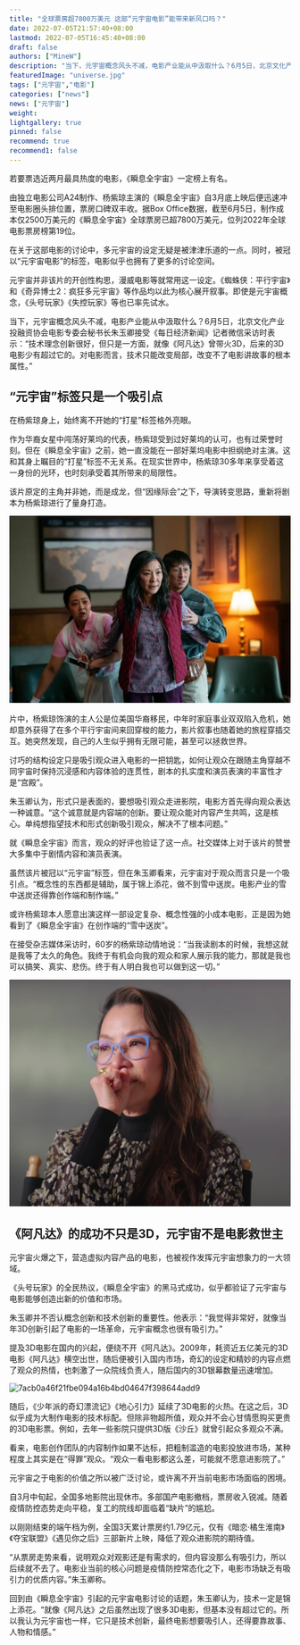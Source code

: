 ```yaml
---
title: "全球票房超7800万美元 这部“元宇宙电影”能带来新风口吗？"
date: 2022-07-05T21:57:40+08:00
lastmod: 2022-07-05T16:45:40+08:00
draft: false
authors: ["MineW"]
description: "当下，元宇宙概念风头不减，电影产业能从中汲取什么？6月5日，北京文化产业投融资协会电影专委会秘书长朱玉卿接受《每日经济新闻》记者微信采访时表示：“技术理念创新很好，但只是一方面，就像《阿凡达》曾带火3D，后来的3D电影少有超过它的。对电影而言，技术只能改变局部，改变不了电影讲故事的根本属性。”"
featuredImage: "universe.jpg"
tags: ["元宇宙","电影"]
categories: ["news"]
news: ["元宇宙"]
weight: 
lightgallery: true
pinned: false
recommend: true
recommend1: false
---
```




若要票选近两月最具热度的电影，《瞬息全宇宙》一定榜上有名。

由独立电影公司A24制作、杨紫琼主演的《瞬息全宇宙》自3月底上映后便迅速冲至电影圈头排位置，票房口碑双丰收。据Box Office数据，截至6月5日，制作成本仅2500万美元的《瞬息全宇宙》全球票房已超7800万美元，位列2022年全球电影票房榜第19位。

在关于这部电影的讨论中，多元宇宙的设定无疑是被津津乐道的一点。同时，被冠以“元宇宙电影”的标签，电影似乎也拥有了更多的讨论空间。

元宇宙并非该片的开创性构思，漫威电影等就常用这一设定。《蜘蛛侠：平行宇宙》和《奇异博士2：疯狂多元宇宙》等作品均以此为核心展开叙事。即使是元宇宙概念，《头号玩家》《失控玩家》等也已率先试水。

当下，元宇宙概念风头不减，电影产业能从中汲取什么？6月5日，北京文化产业投融资协会电影专委会秘书长朱玉卿接受《每日经济新闻》记者微信采访时表示：“技术理念创新很好，但只是一方面，就像《阿凡达》曾带火3D，后来的3D电影少有超过它的。对电影而言，技术只能改变局部，改变不了电影讲故事的根本属性。”



## “元宇宙”标签只是一个吸引点

在杨紫琼身上，始终离不开她的“打星”标签格外亮眼。

作为华裔女星中闯荡好莱坞的代表，杨紫琼受到过好莱坞的认可，也有过荣誉时刻。但在《瞬息全宇宙》之前，她一直没能在一部好莱坞电影中担纲绝对主演。这和其身上瞩目的“打星”标签不无关系。在现实世界中，杨紫琼30多年来享受着这一身份的光环，也时刻承受着其所带来的局限性。

该片原定的主角并非她，而是成龙，但“因缘际会”之下，导演转变思路，重新将剧本为杨紫琼进行了量身打造。

![4ec2d5628535e5ddee10339c1fc2d4e5ce1b6247](4ec2d5628535e5ddee10339c1fc2d4e5ce1b6247.png)



片中，杨紫琼饰演的主人公是位美国华裔移民，中年时家庭事业双双陷入危机，她却意外获得了在多个平行宇宙间来回穿梭的能力，影片叙事也随着她的旅程穿插交互。她突然发现，自己的人生似乎拥有无限可能，甚至可以拯救世界。

讨巧的结构设定只是吸引观众进入电影的一把钥匙，如何让观众在跟随主角穿越不同宇宙时保持沉浸感和内容体验的连贯性，剧本的扎实度和演员表演的丰富性才是“宫殿”。

朱玉卿认为，形式只是表面的，要想吸引观众走进影院，电影方首先得向观众表达一种诚意。“这个诚意就是内容端的创新。要让观众能对内容产生共鸣，这是核心。单纯想指望技术和形式创新吸引观众，解决不了根本问题。”

就《瞬息全宇宙》而言，观众的好评也验证了这一点。社交媒体上对于该片的赞誉大多集中于剧情内容和演员表演。

虽然该片被冠以“元宇宙”标签，但在朱玉卿看来，元宇宙对于观众而言只是一个吸引点。“概念性的东西都是辅助，属于锦上添花，做不到雪中送炭。电影产业的雪中送炭还得靠创作端和制作端。”

或许杨紫琼本人愿意出演这样一部设定复杂、概念性强的小成本电影，正是因为她看到了《瞬息全宇宙》在创作端的“雪中送炭”。

在接受杂志媒体采访时，60岁的杨紫琼动情地说：“当我读剧本的时候，我想这就是我等了太久的角色。我终于有机会向我的观众和家人展示我的能力，那就是我也可以搞笑、真实、悲伤。终于有人明白我也可以做到这一切。”

![0b55b319ebc4b74549829af9a7f86d1d8b8215dc](0b55b319ebc4b74549829af9a7f86d1d8b8215dc.png)







## 《阿凡达》的成功不只是3D，元宇宙不是电影救世主

元宇宙火爆之下，营造虚拟内容产品的电影，也被视作发挥元宇宙想象力的一大领域。

《头号玩家》的全民热议，《瞬息全宇宙》的黑马式成功，似乎都验证了元宇宙与电影能够创造出新的价值和市场。

朱玉卿并不否认概念创新和技术创新的重要性。他表示：“我觉得非常好，就像当年3D创新引起了电影的一场革命，元宇宙概念也很有吸引力。”

提及3D电影在国内的兴起，便绕不开《阿凡达》。2009年，耗资近五亿美元的3D电影《阿凡达》横空出世，随后便被引入国内市场，奇幻的设定和精妙的内容点燃了观众的热情，也刺激了一众院线负责人，随后国内的3D银幕数量迅速增加。

![7acb0a46f21fbe094a16b4bd04647f398644add9](C:\Users\45151\Desktop\元宇宙\文章\movis\whole\7acb0a46f21fbe094a16b4bd04647f398644add9.png)



随后，《少年派的奇幻漂流记》《地心引力》延续了3D电影的火热。在这之后，3D似乎成为大制作电影的技术标配。但除非物超所值，观众并不会心甘情愿购买更贵的3D电影票。例如，去年一些影院只提供3D版《沙丘》就曾引起众多观众不满。

看来，电影创作团队的内容制作如果不达标，把粗制滥造的电影投放进市场，某种程度上其实是在“得罪”观众。“观众一看电影都这么差，可能就不愿意进影院了。”

元宇宙之于电影的价值之所以被广泛讨论，或许离不开当前电影市场面临的困境。

自3月中旬起，全国多地影院出现休市。多部国产电影撤档，票房收入锐减。随着疫情防控态势走向平稳，复工的院线却面临着“缺片”的尴尬。

以刚刚结束的端午档为例，全国3天累计票房约1.79亿元，仅有《暗恋·橘生淮南》《夺宝联盟》《遇见你之后》三部新片上映，降低了观众进影院的期待值。

“从票房走势来看，说明观众对观影还是有需求的，但内容没那么有吸引力，所以后续就不去了。电影业当前的核心问题是疫情防控常态化之下，电影市场缺乏有吸引力的优质内容。”朱玉卿称。

回到由《瞬息全宇宙》引起的元宇宙电影讨论的话题，朱玉卿认为，技术一定是锦上添花。“就像《阿凡达》之后虽然出现了很多3D电影，但基本没有超过它的。所以我认为元宇宙也一样，它只是技术创新，最终电影想要吸引人，还得要靠故事、人物和情感。”